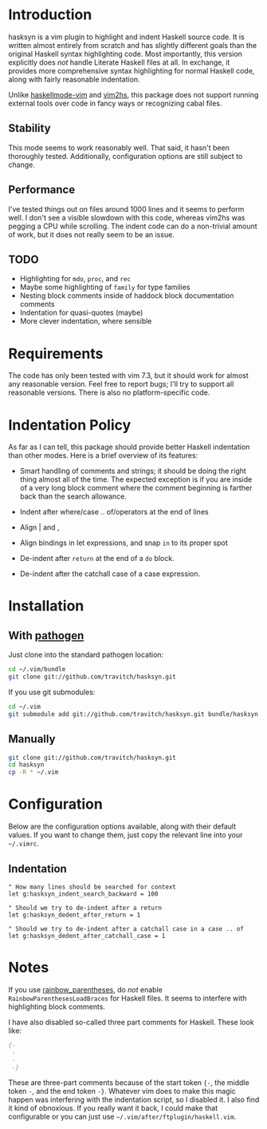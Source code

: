 # Introduction

hasksyn is a vim plugin to highlight and indent Haskell source code.  It is
written almost entirely from scratch and has slightly different goals than the
original Haskell syntax highlighting code.  Most importantly, this version 
explicitly does _not_ handle Literate Haskell files at all.  In exchange, it
provides more comprehensive syntax highlighting for normal Haskell code, along
with fairly reasonable indentation.

Unlike [haskellmode-vim](http://projects.haskell.org/haskellmode-vim/) and
[vim2hs](https://github.com/dag/vim2hs), this package does not support running
external tools over code in fancy ways or recognizing cabal files.

## Stability

This mode seems to work reasonably well.  That said, it hasn't been thoroughly
tested.  Additionally, configuration options are still subject to change.

## Performance

I've tested things out on files around 1000 lines and it seems to perform well.
I don't see a visible slowdown with this code, whereas vim2hs was pegging a CPU
while scrolling.  The indent code can do a non-trivial amount of work, but it
does not really seem to be an issue.

## TODO

 * Highlighting for `mdo`, `proc`, and `rec`
 * Maybe some highlighting of `family` for type families
 * Nesting block comments inside of haddock block documentation comments
 * Indentation for quasi-quotes (maybe)
 * More clever indentation, where sensible

# Requirements

The code has only been tested with vim 7.3, but it should work for almost any
reasonable version.  Feel free to report bugs; I'll try to support all
reasonable versions.  There is also no platform-specific code.

# Indentation Policy

As far as I can tell, this package should provide better Haskell indentation
than other modes.  Here is a brief overview of its features:

 * Smart handling of comments and strings; it should be doing the right thing
   almost all of the time.  The expected exception is if you are inside of a 
   very long block comment where the comment beginning is farther back than
   the search allowance.

 * Indent after where/case .. of/operators at the end of lines

 * Align | and ,

 * Align bindings in let expressions, and snap `in` to its proper spot

 * De-indent after `return` at the end of a `do` block.

 * De-indent after the catchall case of a case expression.

# Installation

## With [pathogen](https://github.com/tpope/vim-pathogen)

Just clone into the standard pathogen location:

```bash
cd ~/.vim/bundle
git clone git://github.com/travitch/hasksyn.git
```

If you use git submodules:

```bash
cd ~/.vim
git submodule add git://github.com/travitch/hasksyn.git bundle/hasksyn
```

## Manually

```bash
git clone git://github.com/travitch/hasksyn.git
cd hasksyn
cp -R * ~/.vim
```

# Configuration

Below are the configuration options available, along with their default values.
If you want to change them, just copy the relevant line into your `~/.vimrc`.

## Indentation

```
" How many lines should be searched for context
let g:hasksyn_indent_search_backward = 100

" Should we try to de-indent after a return
let g:hasksyn_dedent_after_return = 1

" Should we try to de-indent after a catchall case in a case .. of
let g:hasksyn_dedent_after_catchall_case = 1
```

# Notes

If you use [rainbow_parentheses](https://github.com/kien/rainbow_parentheses.vim),
do *not* enable `RainbowParenthesesLoadBraces` for Haskell files.  It seems to
interfere with highlighting block comments.

I have also disabled so-called three part comments for Haskell.  These
look like:

```haskell
{-
 -
 -
 -}
```

These are three-part comments because of the start token `{-`, the middle token
`-`, and the end token `-}`.  Whatever vim does to make this magic happen was
interfering with the indentation script, so I disabled it.  I also find it kind
of obnoxious.  If you really want it back, I could make that configurable or
you can just use `~/.vim/after/ftplugin/haskell.vim`.

